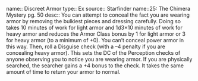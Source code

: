 name:: Discreet Armor 
type:: Ex
source:: Starfinder name::25: The Chimera Mystery pg. 50
desc:: You can attempt to conceal the fact you are wearing armor by removing the bulkiest pieces and dressing carefully. Doing so takes 10 minutes of work for light armor and 1d3×10 minutes of work for heavy armor and reduces the Armor Class bonus by 1 for light armor or 3 for heavy armor (to a minimum of +0). You can’t conceal power armor in this way. Then, roll a Disguise check (with a –4 penalty if you are concealing heavy armor). This sets the DC of the Perception checks of anyone observing you to notice you are wearing armor. If you are physically searched, the searcher gains a +4 bonus to the check. It takes the same amount of time to return your armor to normal.

